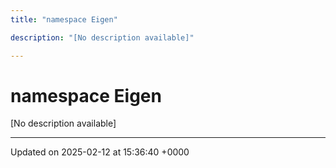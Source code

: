 ```yaml
---
title: "namespace Eigen"

description: "[No description available]"

---
```


# namespace Eigen

[No description available]






-------------------------------

Updated on 2025-02-12 at 15:36:40 +0000